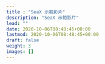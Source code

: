 ```yaml
---
title : "SeaX 示範影片"
description: "SeaX 示範影片"
lead: ""
date: 2020-10-06T08:48:45+00:00
lastmod: 2020-10-06T08:48:45+00:00
draft: false
weight: 3
images: []
---
```

